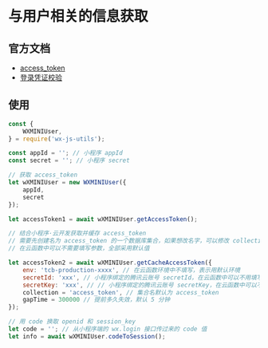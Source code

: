# 与用户相关的信息获取

## 官方文档
* [access_token](https://developers.weixin.qq.com/miniprogram/dev/api/token.html)
* [登录凭证校验](https://developers.weixin.qq.com/miniprogram/dev/api/api-login.html)

## 使用

```js
const {
    WXMINIUser,
} = require('wx-js-utils');

const appId = ''; // 小程序 appId
const secret = ''; // 小程序 secret

// 获取 access_token
let wXMINIUser = new WXMINIUser({
    appId,
    secret
});

let accessToken1 = await wXMINIUser.getAccessToken();

// 结合小程序·云开发获取并缓存 access_token
// 需要先创建名为 access_token 的一个数据库集合，如果想改名字，可以修改 collection 参数
// 在云函数中可以不需要填写参数，全部采用默认值

let accessToken2 = await wXMINIUser.getCacheAccessToken({
    env: 'tcb-production-xxxx', // 在云函数环境中不填写，表示用默认环境
    secretId: 'xxx', // 小程序绑定的腾讯云账号 secretId，在云函数中可以不用填写
    secretKey: 'xxx', // // 小程序绑定的腾讯云账号 secretKey，在云函数中可以不用填写
    collection = 'access_token', // 集合名默认为 access_token
    gapTime = 300000 // 提前多久失效，默认 5 分钟
});

// 用 code 换取 openid 和 session_key
let code = ''; // 从小程序端的 wx.login 接口传过来的 code 值
let info = await wXMINIUser.codeToSession();
```